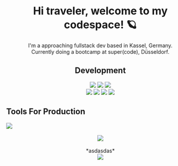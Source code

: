 <h1 align='center'>Hi traveler, welcome to my codespace! 🪐</h1>
<p align='center'>I'm a approaching fullstack dev based in Kassel, Germany.<br \> Currently doing a bootcamp at super(code), Düsseldorf.</p>

<h2 align='center'>Development</h2>
<div align='center'>
  <div display='flex'>  
    <img border-radius='5px' src='https://img.shields.io/badge/HTML5-E34F26?style=for-the-badge&logo=html5&logoColor=white'>
    <img src='https://img.shields.io/badge/Sass-CC6699?style=for-the-badge&logo=sass&logoColor=white'>
    <img src='https://img.shields.io/badge/JavaScript-F7DF1E?style=for-the-badge&logo=javascript&logoColor=black'>
  </div>
  
  <div>
      <img src='https://img.shields.io/badge/React-20232A?style=for-the-badge&logo=react&logoColor=61DAFB'>
      <img src='https://img.shields.io/badge/Express.js-404D59?style=for-the-badge'>
      <img src='https://img.shields.io/badge/Node.js-43853D?style=for-the-badge&logo=node.js&logoColor=white'>
      <img src='https://img.shields.io/badge/MongoDB-4EA94B?style=for-the-badge&logo=mongodb&logoColor=white'>
  </div>
</div>

<h2>Tools For Production</h2>
<div>
  <div>
    <img src='https://img.shields.io/badge/GIT-E44C30?style=for-the-badge&logo=git&logoColor=white'>
  </div>
</div>
<br>

<div align='center'>
  <img align='center' src='https://media2.giphy.com/media/o0vwzuFwCGAFO/giphy.gif?cid=ecf05e47hp3r0usluo6784r4j67supodc9q449xjrntml6by&rid=giphy.gif&ct=g'>
</div>

<br/>
<div align='center'>
*asdasdas*
</div>

<div align='center'>
  <img align='center' src='http://ForTheBadge.com/images/badges/built-with-love.svg'>
</div>


